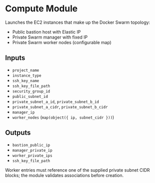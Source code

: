 # Compute Module

Launches the EC2 instances that make up the Docker Swarm topology:

- Public bastion host with Elastic IP
- Private Swarm manager with fixed IP
- Private Swarm worker nodes (configurable map)

## Inputs
- `project_name`
- `instance_type`
- `ssh_key_name`
- `ssh_key_file_path`
- `security_group_id`
- `public_subnet_id`
- `private_subnet_a_id`, `private_subnet_b_id`
- `private_subnet_a_cidr`, `private_subnet_b_cidr`
- `manager_ip`
- `worker_nodes` (`map(object({ ip, subnet_cidr }))`)

## Outputs
- `bastion_public_ip`
- `manager_private_ip`
- `worker_private_ips`
- `ssh_key_file_path`

Worker entries must reference one of the supplied private subnet CIDR blocks; the module validates associations before creation.
